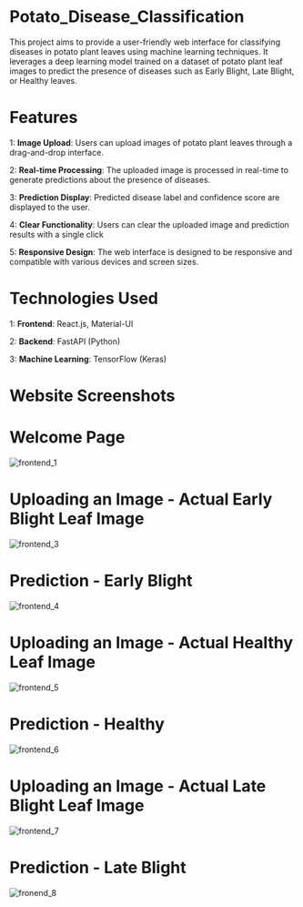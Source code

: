 # Potato_Disease_Classification
This project aims to provide a user-friendly web interface for classifying diseases in potato plant leaves using machine learning techniques. It leverages a deep learning model trained on a dataset of potato plant leaf images to predict the presence of diseases such as Early Blight, Late Blight, or Healthy leaves.
# Features
1: **Image Upload**: Users can upload images of potato plant leaves through a drag-and-drop interface.


2: **Real-time Processing**: The uploaded image is processed in real-time to generate predictions about the presence of diseases.


3: **Prediction Display**: Predicted disease label and confidence score are displayed to the user.


4: **Clear Functionality**: Users can clear the uploaded image and prediction results with a single click


5: **Responsive Design**: The web interface is designed to be responsive and compatible with various devices and screen sizes.


# Technologies Used
1: **Frontend**: React.js, Material-UI 


2: **Backend**: FastAPI (Python) 


3: **Machine Learning**: TensorFlow (Keras) 


# Website Screenshots
# Welcome Page
![frontend_1](https://github.com/BhavyaPatel305/Potato_Disease_Classification/assets/93842768/933c9598-7b02-43ff-986a-47312eed69c2)
# Uploading an Image - Actual Early Blight Leaf Image
![frontend_3](https://github.com/BhavyaPatel305/Potato_Disease_Classification/assets/93842768/54ab4eda-10be-45fb-bdcf-34b105995b38)
# Prediction - Early Blight
![frontend_4](https://github.com/BhavyaPatel305/Potato_Disease_Classification/assets/93842768/e92fda64-46d4-4c92-b82e-8f7014e15f85)
# Uploading an Image - Actual Healthy Leaf Image
![frontend_5](https://github.com/BhavyaPatel305/Potato_Disease_Classification/assets/93842768/3657e78e-d1ba-473a-9296-c8493a198541)
# Prediction - Healthy
![frontend_6](https://github.com/BhavyaPatel305/Potato_Disease_Classification/assets/93842768/1182a46d-d558-4e51-b0f0-c19ffd260b90)
# Uploading an Image - Actual Late Blight Leaf Image
![frontend_7](https://github.com/BhavyaPatel305/Potato_Disease_Classification/assets/93842768/5114f817-0ea3-4e23-b156-78e969b03669)
# Prediction - Late Blight
![fronend_8](https://github.com/BhavyaPatel305/Potato_Disease_Classification/assets/93842768/4b328f1d-324a-4be5-9a79-3913bb485eef)
